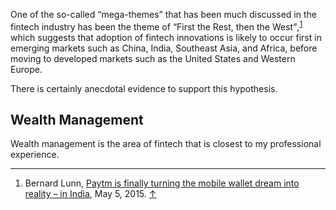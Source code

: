 <p class="lede"></p>

One of the so-called <q>mega-themes</q> that has been much discussed in the fintech industry has been the theme of <q>First the Rest, then the West</q>,<sup><a href="#fn01" id="fref01">1</a></sup> which suggests that adoption of fintech innovations is likely to occur first in emerging markets such as China, India, Southeast Asia, and Africa, before moving to developed markets such as the United States and Western Europe.

There is certainly anecdotal evidence to support this hypothesis.

## Wealth Management

Wealth management is the area of fintech that is closest to my professional experience.




<div class="footnotes">
  <hr class="w-50" />
  <ol>
    <li id="fn01">Bernard Lunn, <a href="https://dailyfintech.com/2015/05/05/paytm-is-finally-turning-the-mobile-wallet-dream-into-reality-in-india/">Paytm is finally turning the mobile wallet dream into reality – in India</a>, May 5, 2015. <a href="#fref01">&#8593;</a></li>
  </ol>
</div>
